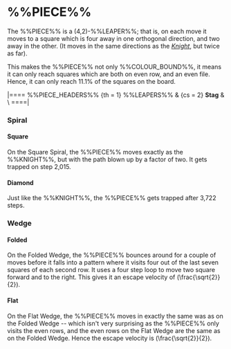 # %%PIECE%%

The %%PIECE%% is a (4,2)-%%LEAPER%%; that is, on each move it moves
to a square which is four away in one orthogonal direction, and
two away in the other. (It moves in the same directions as the
[*Knight*](knight.html), but twice as far).

This makes the %%PIECE%% not only %%COLOUR_BOUND%%, it means it can
only reach squares which are both on even row, and an even file.
Hence, it can only reach 11.1% of the squares on the board.

|====
%%PIECE_HEADERS%%
  {th = 1}  %%LEAPERS%%
& {cs = 2}  **Stag**
&           \\
====|

### Spiral

#### Square

On the Square Spiral, the %%PIECE%% moves exactly as the %%KNIGHT%%,
but with the path blown up by a factor of two. It gets trapped on
step 2,015.

#### Diamond

Just like the %%KNIGHT%%, the %%PIECE%% gets trapped after 3,722 steps.

### Wedge

#### Folded

On the Folded Wedge, the %%PIECE%% bounces around for a couple of
moves before it falls into a pattern where it visits four out of
the last seven squares of each second row. It uses a four step loop
to move two square forward and to the right. This gives it an
escape velocity of \(\frac{\sqrt{2}}{2}\).

#### Flat

On the Flat Wedge, the %%PIECE%% moves in exactly the same was as
on the Folded Wedge -- which isn't very surprising as the %%PIECE%%
only visits the even rows, and the even rows on the Flat Wedge are
the same as on the Folded Wedge. Hence the escape velocity is
\(\frac{\sqrt{2}}{2}\).
